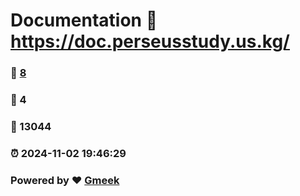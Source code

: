 # Documentation :link: https://doc.perseusstudy.us.kg/ 
### :page_facing_up: [8](https://doc.perseusstudy.us.kg//tag.html) 
### :speech_balloon: 4 
### :hibiscus: 13044 
### :alarm_clock: 2024-11-02 19:46:29 
### Powered by :heart: [Gmeek](https://github.com/Meekdai/Gmeek)
